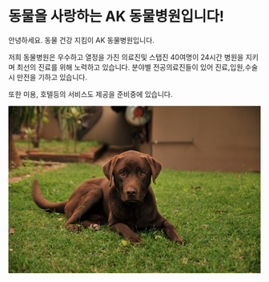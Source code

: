 # 동물을 사랑하는 AK 동물병원입니다!

안녕하세요. 동물 건강 지킴이 AK 동물병원입니다.

저희 동물병원은 우수하고 열정을 가진 의료진및 스탭진 40여명이 24시간 병원을 지키며 최선의 진료를 위해 노력하고 있습니다. 분야별 전공의료진들이 있어 진료,입원,수술시 만전을 기하고 있습니다.

또한 미용, 호텔등의 서비스도 제공을 준비중에 있습니다.

![](/static/images/dog.jpg)
